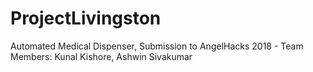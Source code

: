 # ProjectLivingston
Automated Medical Dispenser, Submission to AngelHacks 2018 - Team Members: Kunal Kishore, Ashwin Sivakumar
